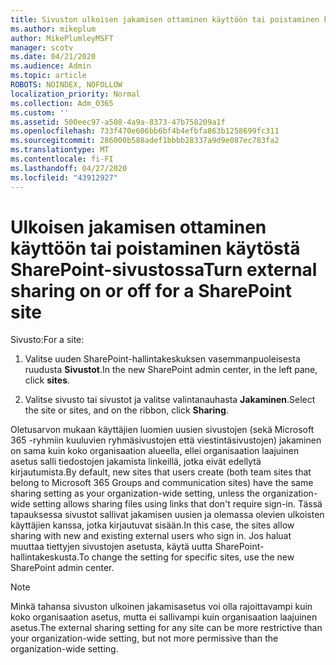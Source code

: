 ```yaml
---
title: Sivuston ulkoisen jakamisen ottaminen käyttöön tai poistaminen käytöstä
ms.author: mikeplum
author: MikePlumleyMSFT
manager: scotv
ms.date: 04/21/2020
ms.audience: Admin
ms.topic: article
ROBOTS: NOINDEX, NOFOLLOW
localization_priority: Normal
ms.collection: Adm_O365
ms.custom: ''
ms.assetid: 500eec97-a508-4a9a-8373-47b758209a1f
ms.openlocfilehash: 733f470e606bb6bf4b4efbfa863b1258699fc311
ms.sourcegitcommit: 286000b588adef1bbbb28337a9d9e087ec783fa2
ms.translationtype: MT
ms.contentlocale: fi-FI
ms.lasthandoff: 04/27/2020
ms.locfileid: "43912927"
---
```

# <a name="turn-external-sharing-on-or-off-for-a-sharepoint-site"></a><span data-ttu-id="8f337-102">Ulkoisen jakamisen ottaminen käyttöön tai poistaminen käytöstä SharePoint-sivustossa</span><span class="sxs-lookup"><span data-stu-id="8f337-102">Turn external sharing on or off for a SharePoint site</span></span>

<span data-ttu-id="8f337-103">Sivusto:</span><span class="sxs-lookup"><span data-stu-id="8f337-103">For a site:</span></span>
  
1. <span data-ttu-id="8f337-104">Valitse uuden SharePoint-hallintakeskuksen vasemmanpuoleisesta ruudusta **Sivustot**.</span><span class="sxs-lookup"><span data-stu-id="8f337-104">In the new SharePoint admin center, in the left pane, click **sites**.</span></span>
    
2. <span data-ttu-id="8f337-105">Valitse sivusto tai sivustot ja valitse valintanauhasta **Jakaminen**.</span><span class="sxs-lookup"><span data-stu-id="8f337-105">Select the site or sites, and on the ribbon, click **Sharing**.</span></span>
    
<span data-ttu-id="8f337-106">Oletusarvon mukaan käyttäjien luomien uusien sivustojen (sekä Microsoft 365 -ryhmiin kuuluvien ryhmäsivustojen että viestintäsivustojen) jakaminen on sama kuin koko organisaation alueella, ellei organisaation laajuinen asetus salli tiedostojen jakamista linkeillä, jotka eivät edellytä kirjautumista.</span><span class="sxs-lookup"><span data-stu-id="8f337-106">By default, new sites that users create (both team sites that belong to Microsoft 365 Groups and communication sites) have the same sharing setting as your organization-wide setting, unless the organization-wide setting allows sharing files using links that don't require sign-in.</span></span> <span data-ttu-id="8f337-107">Tässä tapauksessa sivustot sallivat jakamisen uusien ja olemassa olevien ulkoisten käyttäjien kanssa, jotka kirjautuvat sisään.</span><span class="sxs-lookup"><span data-stu-id="8f337-107">In this case, the sites allow sharing with new and existing external users who sign in.</span></span> <span data-ttu-id="8f337-108">Jos haluat muuttaa tiettyjen sivustojen asetusta, käytä uutta SharePoint-hallintakeskusta.</span><span class="sxs-lookup"><span data-stu-id="8f337-108">To change the setting for specific sites, use the new SharePoint admin center.</span></span>
  
> [!NOTE]
> <span data-ttu-id="8f337-109">Minkä tahansa sivuston ulkoinen jakamisasetus voi olla rajoittavampi kuin koko organisaation asetus, mutta ei sallivampi kuin organisaation laajuinen asetus.</span><span class="sxs-lookup"><span data-stu-id="8f337-109">The external sharing setting for any site can be more restrictive than your organization-wide setting, but not more permissive than the organization-wide setting.</span></span> 
  

